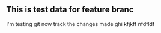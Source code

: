 ## This is test data for feature branc
I'm testing git now
track the changes made
ghi kfjkff
nfdfldf
